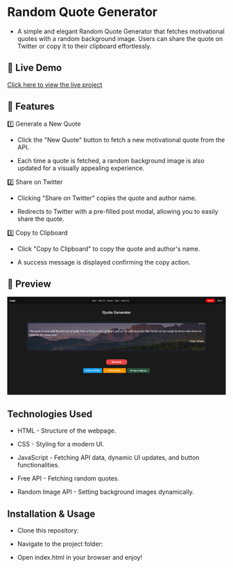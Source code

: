 # Random Quote Generator

- A simple and elegant Random Quote Generator that fetches motivational quotes with a random background image. Users can share the quote on Twitter or copy it to their clipboard effortlessly.

## 🚀 Live Demo  

[Click here to view the live project](https://mg-quote-generator.netlify.app/)

## 🚀 Features

1️⃣ Generate a New Quote

- Click the "New Quote" button to fetch a new motivational quote from the API.

- Each time a quote is fetched, a random background image is also updated for a visually appealing experience.

2️⃣ Share on Twitter

- Clicking "Share on Twitter" copies the quote and author name.

- Redirects to Twitter with a pre-filled post modal, allowing you to easily share the quote.

3️⃣ Copy to Clipboard

- Click "Copy to Clipboard" to copy the quote and author's name.

- A success message is displayed confirming the copy action.


## 📸 Preview
![alt text](image.png)

## Technologies Used

- HTML - Structure of the webpage.

- CSS - Styling for a modern UI.

- JavaScript - Fetching API data, dynamic UI updates, and button functionalities.

- Free API - Fetching random quotes.

- Random Image API - Setting background images dynamically.


##  Installation & Usage

- Clone this repository:

- Navigate to the project folder:

- Open index.html in your browser and enjoy! 